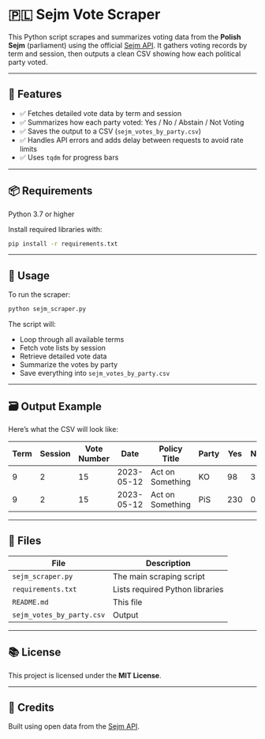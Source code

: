 
# 🇵🇱 Sejm Vote Scraper

This Python script scrapes and summarizes voting data from the **Polish Sejm** (parliament) using the official [Sejm API](https://api.sejm.gov.pl/). It gathers voting records by term and session, then outputs a clean CSV showing how each political party voted.

---

## 🧠 Features

- ✅ Fetches detailed vote data by term and session
- ✅ Summarizes how each party voted: Yes / No / Abstain / Not Voting
- ✅ Saves the output to a CSV (`sejm_votes_by_party.csv`)
- ✅ Handles API errors and adds delay between requests to avoid rate limits
- ✅ Uses `tqdm` for progress bars

---

## 📦 Requirements

Python 3.7 or higher

Install required libraries with:

```bash
pip install -r requirements.txt
```

---

## 🚀 Usage

To run the scraper:

```bash
python sejm_scraper.py
```

The script will:
- Loop through all available terms
- Fetch vote lists by session
- Retrieve detailed vote data
- Summarize the votes by party
- Save everything into `sejm_votes_by_party.csv`

---

## 🗃️ Output Example

Here’s what the CSV will look like:

| Term | Session | Vote Number | Date       | Policy Title          | Party    | Yes | No | Abstain | Not Voting |
|------|---------|-------------|------------|------------------------|----------|-----|----|---------|------------|
| 9    | 2       | 15          | 2023-05-12 | Act on Something       | KO       | 98  | 3  | 1       | 0          |
| 9    | 2       | 15          | 2023-05-12 | Act on Something       | PiS      | 230 | 0  | 0       | 5          |

---

## 📁 Files

| File | Description |
|------|-------------|
| `sejm_scraper.py` | The main scraping script |
| `requirements.txt` | Lists required Python libraries |
| `README.md` | This file |
| `sejm_votes_by_party.csv` | Output |

---

## 📚 License

This project is licensed under the **MIT License**.

---

## 💬 Credits

Built using open data from the [Sejm API](https://api.sejm.gov.pl/).  

